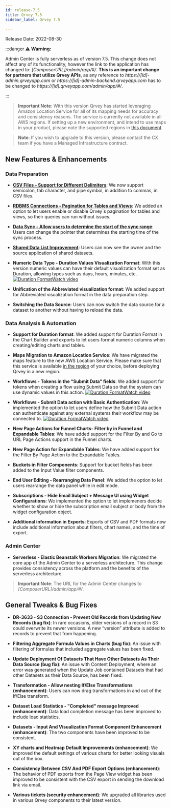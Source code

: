 ```yaml
---
id: release-7.5
title: Qrvey 7.5
sidebar_label: Qrvey 7.5
 
---
```

<div>

Release Date: 2022-08-30

:::danger :warning: **Warning:**

  Admin Center is fully serverless as of version 7.5. This change does not affect any of its functionality, however the link to the application has changed to:  *[ComposerURL]/admin/app/#/*. **This is an important change for partners that utilize Qrvey APIs**, as any reference to *https://[id]-admin.qrveyapp.com* or *https://[id]-admin-backend.qrveyapp.com* has to be changed to *https://[id].qrveyapp.com/admin/app/#/*. 

:::
 
 >**Important Note**: With this version Qrvey has started leveraging Amazon Location Service for all of its mapping needs for accuracy and consistency reasons. The service is currently not available in all AWS regions. If setting up a new environment, and intend to use maps in your product, please note the supported regions in [this document](../get-started/prerequisites-for-installation.md#aws-region-support).

 >**Note**: If you wish to upgrade to this version, please contact the CX team if you have a Managed Infrastructure contract. 

## New Features & Enhancements
 
### Data Preparation
* **[CSV Files - Support for Different Delimiters](../ui-docs/datasets/csv.md)**: We now support semicolon, tab character, and pipe symbol, in addition to commas, in CSV files.

* **[RDBMS Connections - Pagination for Tables and Views](../ui-docs/datasets/databases.md#creating-a-connection-using-the-default-method)**: We added an option to let users enable or disable Qrvey´s pagination for tables and views, so their queries can run without issues. 

* **[Data Sync - Allow users to determine the start of the sync range](../ui-docs/datasets/data-sync.md#next-sync-query-window)**: Users can change the pointer that determines the starting time of the sync process.

* **[Shared Data List Improvement](../ui-docs/datasets/dataset-views.md)**: Users can now see the owner and the source application of shared datasets.

* **Numeric Data Type - Duration Values Visualization Format**: With this version numeric values can have their default visualization format set as Duration, allowing types such as days, hours, minutes, etc. <a href="/docs/video-training/release/version-7.5#duration-visualization-format" target="_blank" className="tooltip"><img alt="Duration Format" src="https://s3.amazonaws.com/cdn.qrvey.com/documentation_assets/release-notes/video_icon.png#thumbnail-20" className="video-icon-png" /><span className="tooltiptext">Watch video</span></a>

* **Unification of the Abbreviated visualization format**: We added support for Abbreviated visualization format in the data preparation step. 

* **Switching the Data Source**: Users can now switch the data source for a dataset to another without having to reload the data.
 
### Data Analysis & Automation

* **Support for Duration format**: We added support for Duration Format in the Chart Builder and exports to let users format numeric columns when creating/editing charts and tables. 

* **Maps Migration to Amazon Location Service**: We have migrated the maps feature to the new AWS Location Service. Please make sure that this service is available [in the region](../get-started/prerequisites-for-installation.md#aws-region-support) of your choice, before deploying Qrvey in a new region. 

* **Workflows - Tokens in the “Submit Data” fields**: We added support for tokens when creating a flow using Submit Data so that the system can use dynamic values in this action. <a href="/docs/video-training/release/version-7.5#submit-data-action-improvements" target="_blank" className="tooltip"><img alt="Duration Format" src="https://s3.amazonaws.com/cdn.qrvey.com/documentation_assets/release-notes/video_icon.png#thumbnail-20" className="video-icon-png" /><span className="tooltiptext">Watch video</span></a>

* **Workflows - Submit Data action with Basic Authentication**: We implemented the option to let users define how the Submit Data action can authenticate against any external systems their workflow may be connected to.  <a href="/docs/video-training/release/version-7.5#submit-data-action-improvements" target="_blank" className="tooltip"><img alt="Duration Format" src="https://s3.amazonaws.com/cdn.qrvey.com/documentation_assets/release-notes/video_icon.png#thumbnail-20" className="video-icon-png" /><span className="tooltiptext">Watch video</span></a>

* **New Page Actions for Funnel Charts- Filter by in Funnel and Expandable Tables**: We have added support for the Filter By and Go to URL Page Actions support in the Funnel charts. 

* **New Page Action for Expandable Tables**: We have added support for the Filter By Page Action to the Expandable Tables. 

* **Buckets in Filter Components**: Support for bucket fields has been added to the Input Value filter components.  

* **End User Editing - Rearranging Data Panel**: We added the option to let users rearrange the data panel while in edit mode. 

* **Subscriptions - Hide Email Subject + Message UI using Widget Configurations**: We implemented the option to let implemeners decide whether to show or hide the subscription email subject or body from the widget configuration object. 

* **Additional information in Exports**: Exports of CSV and PDF formats now include additional information about filters, chart names, and the time of export. 
 
### Admin Center

* **Serverless - Elastic Beanstalk Workers Migration**: We migrated the core app of the Admin Center to a serverless architecture. This change provides consistency across the platform and the benefits of the serverless architecture.

> **Important Note**: The URL for the Admin Center changes to <i>[ComposerURL]/admin/app/#/</i>.

## General Tweaks & Bug Fixes

* **DR-3633 - S3 Connection - Prevent Old Records from Updating New Records (bug fix)**: In rare occasions, older versions of a record in S3 could overwrite its newer versions. A new “version” attribute is added to records to prevent that from happening. 

* **Filtering Aggregate Formula Values in Charts (bug fix)**: An issue with filtering of formulas that included aggregate values has been fixed. 

* **Update Deployment Of Datasets That Have Other Datasets As Their Data Source (bug fix)**: An issue with Content Deployment, where an error was generated when the Update Job contained Datasets that had other Datasets as their Data Source, has been fixed. 

* **Transformation - Allow nesting If/Else Transformations (enhancement)**: Users can now drag transformations in and out of the If/Else transform. 

* **Dataset Load Statistics - "Completed" message Improved (enhancement)**: Data load completion message has been improved to include load statistics. 

* **Datasets - Input And Visualization Format Component Enhancement  (enhancement)**: The two components have been improved to be consistent. 

* **XY charts and Heatmap Default Improvements (enhancement)**: We improved the default settings of various charts for better looking visuals out of the box. 

* **Consistency Between CSV And PDF Export Options (enhancement)**: The behavior of PDF exports from the Page View widget has been improved to be consistent with the CSV export in sending the download link via email. 

* **Various tickets (security enhancement)**: We upgraded all libraries used in various Qrvey components to their latest version. 

</div>